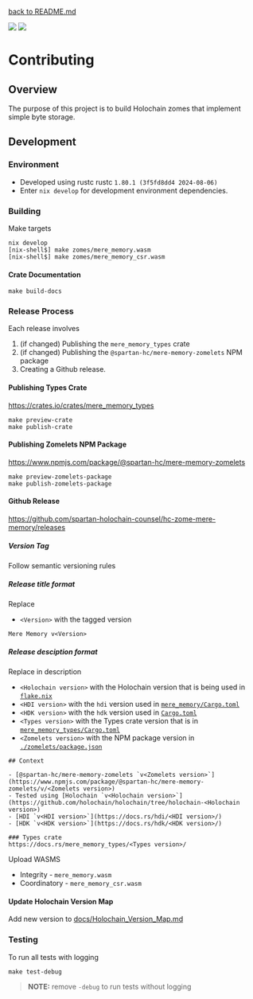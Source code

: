 [back to README.md](README.md)

[![](https://img.shields.io/github/actions/workflow/status/spartan-holochain-counsel/zome-mere-memory/all-tests.yml?branch=master&style=flat-square&label=master)](https://github.com/spartan-holochain-counsel/zome-mere-memory/actions/workflows/all-tests.yml?query=branch%3Amaster)
[![](https://img.shields.io/github/actions/workflow/status/spartan-holochain-counsel/zome-mere-memory/all-tests.yml?branch=develop&style=flat-square&label=develop)](https://github.com/spartan-holochain-counsel/zome-mere-memory/actions/workflows/all-tests.yml?query=branch%3Adevelop)

# Contributing

## Overview
The purpose of this project is to build Holochain zomes that implement simple byte storage.


## Development

### Environment

- Developed using rustc rustc `1.80.1 (3f5fd8dd4 2024-08-06)`
- Enter `nix develop` for development environment dependencies.

### Building

Make targets
```
nix develop
[nix-shell$] make zomes/mere_memory.wasm
[nix-shell$] make zomes/mere_memory_csr.wasm
```

#### Crate Documentation

```
make build-docs
```


### Release Process
Each release involves

1. (if changed) Publishing the `mere_memory_types` crate
2. (if changed) Publishing the `@spartan-hc/mere-memory-zomelets` NPM package
3. Creating a Github release.


#### Publishing Types Crate

https://crates.io/crates/mere_memory_types

```
make preview-crate
make publish-crate
```

#### Publishing Zomelets NPM Package

https://www.npmjs.com/package/@spartan-hc/mere-memory-zomelets

```
make preview-zomelets-package
make publish-zomelets-package
```


#### Github Release
https://github.com/spartan-holochain-counsel/hc-zome-mere-memory/releases

##### Version Tag
Follow semantic versioning rules

##### Release title format
Replace
- `<Version>` with the tagged version

```
Mere Memory v<Version>
```

##### Release desciption format
Replace in description
- `<Holochain version>` with the Holochain version that is being used in [`flake.nix`](flake.nix)
- `<HDI version>` with the `hdi` version used in [`mere_memory/Cargo.toml`](mere_memory/Cargo.toml)
- `<HDK version>` with the `hdk` version used in [`Cargo.toml`](Cargo.toml)
- `<Types version>` with the Types crate version that is in [`mere_memory_types/Cargo.toml`](mere_memory_types/Cargo.toml)
- `<Zomelets version>` with the NPM package version in [`./zomelets/package.json`](./zomelets/package.json)

```
## Context

- [@spartan-hc/mere-memory-zomelets `v<Zomelets version>`](https://www.npmjs.com/package/@spartan-hc/mere-memory-zomelets/v/<Zomelets version>)
- Tested using [Holochain `v<Holochain version>`](https://github.com/holochain/holochain/tree/holochain-<Holochain version>)
- [HDI `v<HDI version>`](https://docs.rs/hdi/<HDI version>/)
- [HDK `v<HDK version>`](https://docs.rs/hdk/<HDK version>/)

### Types crate
https://docs.rs/mere_memory_types/<Types version>/
```

Upload WASMS
- Integrity - `mere_memory.wasm`
- Coordinatory - `mere_memory_csr.wasm`

#### Update Holochain Version Map

Add new version to [docs/Holochain_Version_Map.md](docs/Holochain_Version_Map.md)


### Testing

To run all tests with logging
```
make test-debug
```

> **NOTE:** remove `-debug` to run tests without logging
